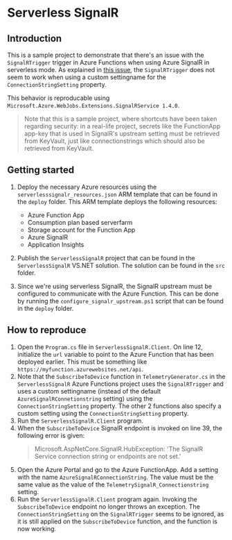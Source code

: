 # Serverless SignalR

## Introduction

This is a sample project to demonstrate that there's an issue with the `SignalRTrigger` trigger in Azure Functions when using Azure SignalR in serverless mode.
As explained in [this issue](Azure/azure-functions-signalrservice-extension#207), the `SignalRTrigger` does not seem to work when using a custom settingname for the `ConnectionStringSetting` property.

This behavior is reproducable using `Microsoft.Azure.WebJobs.Extensions.SignalRService 1.4.0`.

> Note that this is a sample project, where shortcuts have been taken regarding security:  in a real-life project, secrets like the FunctionApp app-key that is used in SignalR's upstream setting must be retrieved from KeyVault, just like connectionstrings which should also be retrieved from KeyVault.

## Getting started

1. Deploy the necessary Azure resources using the `serverlesssignalr_resources.json` ARM template that can be found in the `deploy` folder.  This ARM template deploys the following resources:
   - Azure Function App
   - Consumption plan based serverfarm 
   - Storage account for the Function App
   - Azure SignalR 
   - Application Insights

2. Publish the `ServerlessSignalR` project that can be found in the `ServerlessSignalR` VS.NET solution.  The solution can be found in the `src` folder.

3. Since we're using serverless SignalR, the SignalR upstream must be configured to communicate with the Azure Function.  This can be done by running the `configure_signalr_upstream.ps1` script that can be found in the `deploy` folder.  

## How to reproduce

1. Open the `Program.cs` file in `ServerlessSignalR.Client`.  On line 12, initialize the `url` variable to point to the Azure Function that has been deployed earlier.  This must be something like `https://myfunction.azurewebsites.net/api`.
2. Note that the `SubscribeToDevice` function in `TelemetryGenerator.cs` in the `ServerlessSignalR` Azure Functions project uses the `SignalRTrigger` and uses a custom settingname (instead of the default `AzureSignalRConnetionstring` setting) using the `ConnectionStringSetting` property.  The other 2 functions also specify a custom setting using the `ConnectionStringSetting` property.
3. Run the `ServerlessSignalR.Client` program.
4. When the `SubscribeToDevice` SignalR endpoint is invoked on line 39, the following error is given:
   > Microsoft.AspNetCore.SignalR.HubException: 'The SignalR Service connection string or endpoints are not set.'
5. Open the Azure Portal and go to the Azure FunctionApp.  Add a setting with the name `AzureSignalRConnectionString`.  The value must be the same value as the value of the `TelemetrySignalR_Connectionstring` setting.
6. Run the `ServerlessSignalR.Client` program again.  Invoking the `SubscribeToDevice` endpoint no longer throws an exception.  The `ConnectionStringSetting` on the `SignalRTrigger` seems to be ignored, as it is still applied on the  `SubscribeToDevice` function, and the function is now working.

